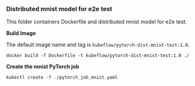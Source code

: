### Distributed mnist model for e2e test

This folder containers Dockerfile and distributed mnist model for e2e test.

**Build Image**

The default image name and tag is `kubeflow/pytorch-dist-mnist-test:1.0`.

```shell
docker build -f Dockerfile -t kubeflow/pytorch-dist-mnist-test:1.0 ./
```

**Create the mnist PyTorch job**

```
kubectl create -f ./pytorch_job_mnist.yaml
```
